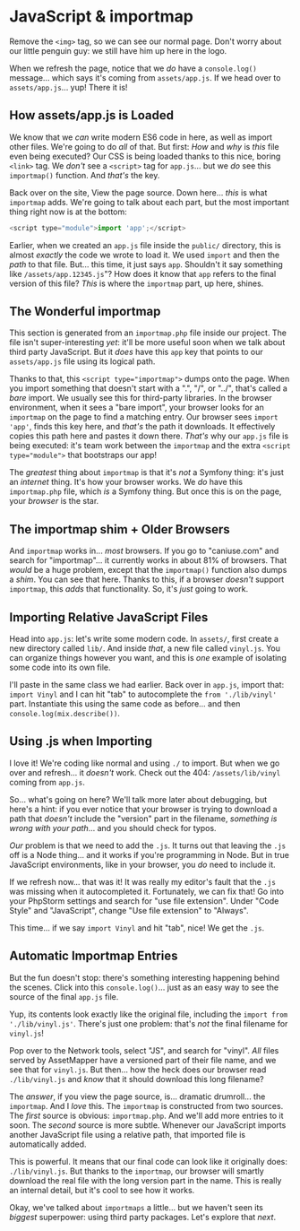 # JavaScript & importmap

Remove the `<img>` tag, so we can see our normal page. Don't worry about
our little penguin guy: we still have him up here in the logo.

When we refresh the page, notice that we *do* have a `console.log()` message...
which says it's coming from `assets/app.js`. If we head over to `assets/app.js`...
yup! There it is!

## How assets/app.js is Loaded

We know that we *can* write modern ES6 code in here, as well as import
other files. We're going to do *all* of that. But first: *How* and *why* is *this*
file even being executed? Our CSS is being loaded thanks to this nice, boring
`<link>` tag. We *don't* see a `<script>` tag for `app.js`... but we *do* see this
`importmap()` function. And *that's* the key.

Back over on the site, View the page source. Down here... *this* is what `importmap`
adds. We're going to talk about each part, but the most important thing right
now is at the bottom:

```js
<script type="module">import 'app';</script>
```

Earlier, when we created an `app.js` file inside the `public/` directory, this
is almost *exactly* the code we wrote to load it. We used `import` and then the *path*
to that file. But... this time, it just says `app`. Shouldn't it say something like
`/assets/app.12345.js`"? How does it know that `app` refers to the final version
of this file? *This* is where the `importmap` part, up here, shines.

## The Wonderful importmap

This section is generated from an `importmap.php` file inside our project. The
file isn't super-interesting *yet*: it'll be more useful soon when we talk about
third party JavaScript. But it *does* have this `app` key that points to
our `assets/app.js` file using its logical path.

Thanks to that, this `<script type="importmap">` dumps onto the page. When
you import something that doesn't start with a ".", "/", or "../", that's called
a *bare* import. We usually see this for third-party libraries. In the browser
environment, when it sees a "bare import", your browser looks for an `importmap` on
the page to find a matching entry. Our browser sees `import 'app'`, finds
this key here, and *that's* the path it downloads. It effectively copies
this path here and pastes it down there. *That's* why our `app.js` file is being
executed: it's team work between the `importmap` and the extra
`<script type="module">` that bootstraps our app!

The *greatest* thing about `importmap` is that it's *not* a Symfony thing: it's just
an *internet* thing. It's how your browser works. We *do* have this `importmap.php`
file, which *is* a Symfony thing. But once this is on the page, your *browser* is
the star.

## The importmap shim + Older Browsers

And `importmap` works in... *most* browsers. If you go to "caniuse.com" and search
for "importmap"... it currently works in about 81% of browsers. That *would* be
a huge problem, except that the `importmap()` function also dumps a *shim*. You can
see that here. Thanks to this, if a browser *doesn't* support `importmap`,
this *adds* that functionality. So, it's *just* going to work.

## Importing Relative JavaScript Files

Head into `app.js`: let's write some modern code. In `assets/`, first create
a new directory called `lib/`. And inside *that*, a new file called `vinyl.js`.
You can organize things however you want, and this is *one* example of isolating
some code into its own file.

I'll paste in the same class we had earlier. Back over in `app.js`,
import that: `import Vinyl` and I can hit "tab" to autocomplete the
`from './lib/vinyl'` part. Instantiate this using the same code as before... and
then `console.log(mix.describe())`.

## Using .js when Importing

I love it! We're coding like normal and using `./` to import. But when we go over
and refresh... it *doesn't* work. Check out the 404: `/assets/lib/vinyl`
coming from `app.js`.

So... what's going on here? We'll talk more later about debugging, but here's a hint: if
you ever notice that your browser is trying to download a path that *doesn't* include
the "version" part in the filename, *something is wrong with your path*... and you
should check for typos.

*Our* problem is that we need to add the `.js`. It turns out that leaving the `.js`
off is a Node thing... and it works if you're programming in Node. But in true
JavaScript environments, like in your browser, you *do* need to include it.

If we refresh now... that was it! It was really my editor's fault that the `.js`
was missing when it autocompleted it. Fortunately, we can fix that! Go into your
PhpStorm settings and search for "use file extension". Under "Code Style" and
"JavaScript", change "Use file extension" to "Always".

This time... if we say `import Vinyl` and hit "tab", nice! We get the `.js`.

## Automatic Importmap Entries

But the fun doesn't stop: there's something interesting happening behind the scenes.
Click into this `console.log()`... just as an easy way to see the source of the
final `app.js` file.

Yup, its contents look exactly like the original file, including the
`import from './lib/vinyl.js'`. There's just one problem: that's *not* the final
filename for `vinyl.js`!

Pop over to the Network tools, select "JS", and search for "vinyl". *All* files served
by AssetMapper have a versioned part of their file name, and we see that for `vinyl.js`.
But then... how the heck does our browser read `./lib/vinyl.js` and *know* that it
should download this long filename?

The *answer*, if you view the page source, is... dramatic drumroll... the `importmap`.
And I *love* this. The `importmap` is constructed from two sources. The *first* source
is obvious: `importmap.php`. And we'll add more entries to it soon. The *second*
source is more subtle. Whenever our JavaScript imports another JavaScript file using
a relative path, that imported file is automatically added.

This is powerful. It means that our final code can look like it originally does:
`./lib/vinyl.js`. But thanks to the `importmap`, our browser will smartly download
the real file with the long version part in the name. This is really an internal
detail, but it's cool to see how it works.

Okay, we've talked about `importmaps` a little... but we haven't seen its
*biggest* superpower: using third party packages. Let's explore that *next*.
